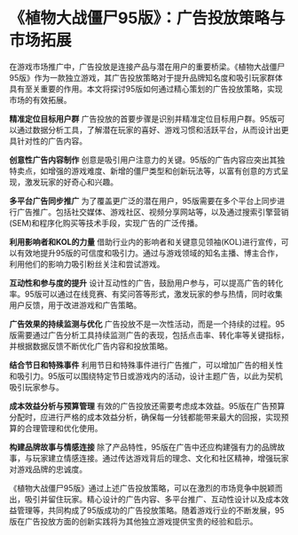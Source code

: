 # 《植物大战僵尸95版》：广告投放策略与市场拓展

在游戏市场推广中，广告投放是连接产品与潜在用户的重要桥梁。《植物大战僵尸95版》作为一款独立游戏，其广告投放策略对于提升品牌知名度和吸引玩家群体具有至关重要的作用。本文将探讨95版如何通过精心策划的广告投放策略，实现市场的有效拓展。

**精准定位目标用户群**
广告投放的首要步骤是识别并精准定位目标用户群。95版可以通过数据分析工具，了解潜在玩家的喜好、游戏习惯和活跃平台，从而设计出更具针对性的广告内容。

**创意性广告内容制作**
创意是吸引用户注意力的关键。95版的广告内容应突出其独特卖点，如增强的游戏难度、新增的僵尸类型和创新玩法等，以富有创意的方式呈现，激发玩家的好奇心和兴趣。

**多平台广告同步推广**
为了覆盖更广泛的潜在用户，95版需要在多个平台上同步进行广告推广。包括社交媒体、游戏社区、视频分享网站等，以及通过搜索引擎营销(SEM)和程序化购买等技术手段，实现广告的广泛传播。

**利用影响者和KOL的力量**
借助行业内的影响者和关键意见领袖(KOL)进行宣传，可以有效地提升95版的可信度和吸引力。通过与游戏领域的知名主播、博主合作，利用他们的影响力吸引粉丝关注和尝试游戏。

**互动性和参与度的提升**
设计互动性的广告，鼓励用户参与，可以提高广告的转化率。95版可以通过在线竞赛、有奖问答等形式，激发玩家的参与热情，同时收集用户反馈，用于改进游戏和广告策略。

**广告效果的持续监测与优化**
广告投放不是一次性活动，而是一个持续的过程。95版需要通过广告分析工具持续监测广告的表现，包括点击率、转化率等关键指标，并根据数据反馈不断优化广告内容和投放策略。

**结合节日和特殊事件**
利用节日和特殊事件进行广告推广，可以增加广告的相关性和吸引力。95版可以围绕特定节日或游戏内的活动，设计主题广告，以此为契机吸引玩家参与。

**成本效益分析与预算管理**
有效的广告投放还需要考虑成本效益。95版在广告预算分配时，应进行严格的成本效益分析，确保每一分钱都能带来最大的回报，实现预算的合理管理和优化使用。

**构建品牌故事与情感连接**
除了产品特性，95版在广告中还应构建强有力的品牌故事，与玩家建立情感连接。通过传达游戏背后的理念、文化和社区精神，增强玩家对游戏品牌的忠诚度。

《植物大战僵尸95版》通过上述广告投放策略，可以在激烈的市场竞争中脱颖而出，吸引并留住玩家。精心设计的广告内容、多平台推广、互动性设计以及成本效益管理等，共同构成了95版成功的广告投放策略。随着游戏行业的不断发展，95版在广告投放方面的创新实践将为其他独立游戏提供宝贵的经验和启示。